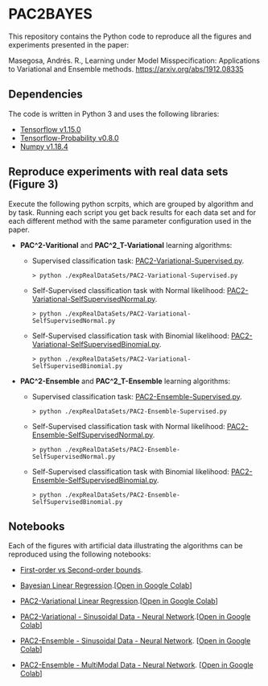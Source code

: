 # PAC2BAYES
This repository contains the Python code to reproduce all the figures and experiments presented 
in the paper: 

Masegosa, Andrés. R., Learning under Model Misspecification: Applications to Variational 
and Ensemble methods. https://arxiv.org/abs/1912.08335


## Dependencies

The code is written in Python 3 and uses the following libraries:
 * [Tensorflow v1.15.0](https://www.tensorflow.org/)
 * [Tensorflow-Probability v0.8.0](https://www.tensorflow.org/probability)
 * [Numpy v1.18.4](https://numpy.org/)   


## Reproduce experiments with real data sets (Figure 3)

Execute the following python scrpits, which are grouped by algorithm and by task. Running each script you get back results for each data set and for each different method with the same parameter configuration used in the paper.   

*  **PAC^2-Varitional** and **PAC^2_T-Variational** learning algorithms:

    - Supervised classification task: [PAC2-Variational-Supervised.py](https://github.com/PGM-Lab/PAC2BAYES/blob/master/expRealDataSets/PAC2-Variational-Supervised.py).
        ```console
        > python ./expRealDataSets/PAC2-Variational-Supervised.py
        ```

    - Self-Supervised classification task with Normal likelihood: [PAC2-Variational-SelfSupervisedNormal.py](https://github.com/PGM-Lab/PAC2BAYES/blob/master/expRealDataSets/PAC2-Variational-SelfSupervisedNormal.py).
        ```console
        > python ./expRealDataSets/PAC2-Variational-SelfSupervisedNormal.py
        ```

    - Self-Supervised classification task with Binomial likelihood: [PAC2-Variational-SelfSupervisedBinomial.py](https://github.com/PGM-Lab/PAC2BAYES/blob/master/expRealDataSets/PAC2-Variational-SelfSupervisedBinomial.py).
        ```console
        > python ./expRealDataSets/PAC2-Variational-SelfSupervisedBinomial.py
        ```

*  **PAC^2-Ensemble** and **PAC^2_T-Ensemble** learning algorithms:

    - Supervised classification task: [PAC2-Ensemble-Supervised.py](https://github.com/PGM-Lab/PAC2BAYES/blob/master/expRealDataSets/PAC2-Ensemble-Supervised.py).
        ```console
        > python ./expRealDataSets/PAC2-Ensemble-Supervised.py
        ```
       
    - Self-Supervised classification task with Normal likelihood: [PAC2-Ensemble-SelfSupervisedNormal.py](https://github.com/PGM-Lab/PAC2BAYES/blob/master/expRealDataSets/PAC2-Ensemble-SelfSupervisedNormal.py).
        ```console
        > python ./expRealDataSets/PAC2-Ensemble-SelfSupervisedNormal.py
        ```

    - Self-Supervised classification task with Binomial likelihood: [PAC2-Ensemble-SelfSupervisedBinomial.py](https://github.com/PGM-Lab/PAC2BAYES/blob/master/expRealDataSets/PAC2-Ensemble-SelfSupervisedBinomial.py).
        ```console
        > python ./expRealDataSets/PAC2-Ensemble-SelfSupervisedBinomial.py
        ```

## Notebooks 

Each of the figures with artificial data illustrating the algorithms can be reproduced using the following notebooks:
 
 * [First-order vs Second-order bounds](https://github.com/PGM-Lab/PAC2BAYES/blob/master/notebooks/FirstOrdervsSeconOrderBounds.ipynb).
 
 * [Bayesian Linear Regression](https://github.com/PGM-Lab/PAC2BAYES/blob/master/notebooks/Bayesian-LinearRegression.ipynb).[[Open in Google Colab](http://colab.research.google.com/github/PGM-Lab/PAC2BAYES/blob/master/notebooks/Bayesian-LinearRegression.ipynb)]
 
 * [PAC2-Variational Linear Regression](https://github.com/PGM-Lab/PAC2BAYES/blob/master/notebooks/PAC2-Variational-LinearRegression.ipynb).[[Open in Google Colab](http://colab.research.google.com/github/PGM-Lab/PAC2BAYES/blob/master/notebooks/PAC2-Variational-LinearRegression.ipynb)]
 
 * [PAC2-Variational - Sinusoidal Data - Neural Network](https://github.com/PGM-Lab/PAC2BAYES/blob/master/notebooks/PAC2-Variational-SinusoidalData-NeuralNetwork.ipynb).[[Open in Google Colab](http://colab.research.google.com/github/PGM-Lab/PAC2BAYES/blob/master/notebooks/PAC2-Variational-SinusoidalData-NeuralNetwork.ipynb)]

 * [PAC2-Ensemble - Sinusoidal Data - Neural Network](https://github.com/PGM-Lab/PAC2BAYES/blob/master/notebooks/PAC2-Ensemble-SinusoidalData-NeuralNetwork.ipynb). [[Open in Google Colab](http://colab.research.google.com/github/PGM-Lab/PAC2BAYES/blob/master/notebooks/PAC2-Ensemble-SinusoidalData-NeuralNetwork.ipynb)]

 * [PAC2-Ensemble - MultiModal Data - Neural Network](https://github.com/PGM-Lab/PAC2BAYES/blob/master/notebooks/PAC2-Ensemble-MultiModalData-NeuralNetwork.ipynb). [[Open in Google Colab](http://colab.research.google.com/github/PGM-Lab/PAC2BAYES/blob/master/notebooks/PAC2-Ensemble-MultiModalData-NeuralNetwork.ipynb)]

 
 

 
 
 
 
